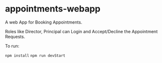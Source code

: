 # appointments-webapp
A web App for Booking Appointments. 

Roles like Director, Principal can Login and Accept/Decline the Appointment Requests.

To run:

```npm install```
```npm run devStart```
